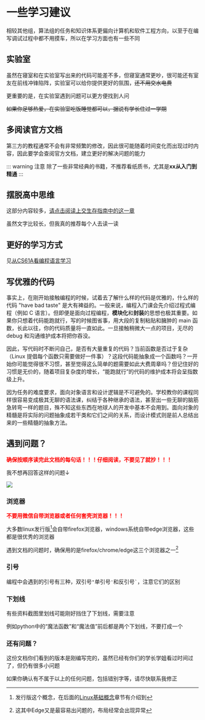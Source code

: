 # 一些学习建议
相较其他组，算法组的任务和知识体系更偏向计算机和软件工程方向，以至于在编写调试过程中都不用摸车，所以在学习方面也有一些不同

## 实验室
虽然在寝室和在实验室写出来的代码可能差不多，但寝室通常更吵，很可能还有室友在前线冲锋陷阵，实验室可以给你提供更好的氛围，~~还不用交水电费~~

更重要的是，在实验室遇到问题可以更方便找到人问

~~如果你足够热爱，在实验室吃饭睡觉都可以，据说有学长住过一学期~~

## 多阅读官方文档
第三方的教程通常不会有非常频繁的修改，因此很可能随着时间变化而出现过时内容，因此要学会查阅官方文档，建立更好的解决问题的能力

::: warning 注意
除了一些非常经典的书籍，不推荐看纸质书，尤其是**xx从入门到精通**
:::

## 摆脱高中思维
这部分内容较多，[请点击阅读上交生存指南中的这一章](https://survivesjtu.gitbook.io/survivesjtumanual/li-zhi-pian/bei-zhuang-de-xue-xi-fang-shi)

虽然文字比较长，但我真的推荐每个人去读一读

## 更好的学习方式
见[从CS61A看编程语言学习](https://hdu-cs.wiki/2023%E6%97%A7%E7%89%88%E5%86%85%E5%AE%B9/3.%E7%BC%96%E7%A8%8B%E6%80%9D%E7%BB%B4%E4%BD%93%E7%B3%BB%E6%9E%84%E5%BB%BA/3.6.1%E4%BB%8ECS61A%E7%9C%8B%E7%BC%96%E7%A8%8B%E8%AF%AD%E8%A8%80%E5%AD%A6%E4%B9%A0)

## 写优雅的代码
事实上，在刚开始接触编程的时候，试着去了解什么样的代码是优雅的，什么样的代码 "have bad taste" 是大有裨益的。一般来说，编程入门课会先介绍过程式编程（例如 C 语言）。但即便是面向过程编程，**模块化**和**封装**的思想也极其重要。如果你只想着代码能跑就行，写的时候图省事，用大段的复制粘贴和臃肿的 main 函数，长此以往，你的代码质量将一直如此。一旦接触稍微大一点的项目，无尽的 debug 和沟通维护成本将把你吞没。

因此，写代码时不断问自己，是否有大量重复的代码？当前函数是否过于复杂（Linux 提倡每个函数只需要做好一件事）？这段代码能抽象成一个函数吗？一开始你可能觉得很不习惯，甚至觉得这么简单的题需要如此大费周章吗？但记住好的习惯是无价的，随着项目复杂度的增长，“能跑就行”的代码的维护成本将会呈指数级上升。

因为任务的难度要求，面向对象语言和设计逻辑是不可避免的。学校教你的课程同样很容易变成极其无聊的语法课，纠结于各种继承的语法，甚至出一些无聊的脑筋急转弯一样的题目，殊不知这些东西在地球人的开发中基本不会用到。面向对象的精髓是将实际的问题抽象成若干类和它们之间的关系，而设计模式则是前人总结出来的一些精髓的抽象方法。

## 遇到问题？
<strong style="color: red">确保按顺序读完此文档的每句话！！！仔细阅读，不要见了就抄！！！</strong>

我不想再回答这样的问题↓

![](/Image_1715145947275.jpg)

### 浏览器
<strong style="color: red">不要用微信自带浏览器或者任何套壳浏览器！！！</strong>

大多数linux发行版[^1]会自带firefox浏览器，windows系统自带edge浏览器，这些都是很优秀的浏览器

[^1]: 发行版这个概念，在后面的[Linux基础概念](/algorithm/linux/)章节有介绍到

遇到文档的问题时，确保用的是firefox/chrome/edge这三个浏览器之一[^2]

[^2]: 这其中Edge又是最容易出问题的，布局经常会出现异常

### 引号
编程中会遇到的引号有三种，双引号` " `单引号` ' `和反引号``` ` ```，注意它们的区别

### 下划线
有些资料截图里划线可能刚好挡住了下划线，需要注意

例如python中的“魔法函数”和“魔法值”前后都是两个下划线，不要打成一个

### 还有问题？
这份文档你们看到的版本是刚编写完的，虽然已经有你们的学长学姐看过时间过了，但仍有很多小问题

如果你确认有不属于以上的任何问题，包括错别字等，请尽快联系我修正

